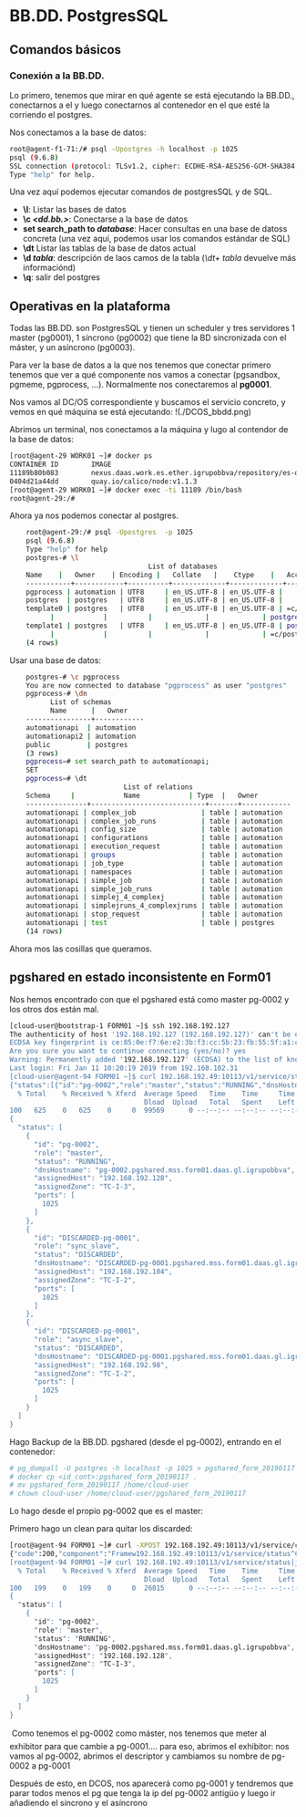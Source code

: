 # BB.DD. PostgresSQL

## Comandos básicos

### Conexión a la BB.DD.

Lo primero, tenemos que mirar en qué agente se está ejecutando la BB.DD., conectarnos a el y luego conectarnos al contenedor en el que esté la corriendo el postgres.

Nos conectamos a la base de datos:  

~~~ bash
root@agent-f1-71:/# psql -Upostgres -h localhost -p 1025
psql (9.6.8)
SSL connection (protocol: TLSv1.2, cipher: ECDHE-RSA-AES256-GCM-SHA384, bits: 256, compression: off)
Type "help" for help.
~~~

Una vez aquí podemos ejecutar comandos de postgresSQL y de SQL.

* **\l**: Listar las bases de datos
* **\c _<dd.bb.>_**: Conectarse a la base de datos
* **set search_path to _database_**: Hacer consultas en una base de datoss concreta (una vez aquí, podemos usar los comandos estándar de SQL)
* **\dt** Listar las tablas de la base de datos actual
* **\d _tabla_**: descripción de laos camos de la tabla (_\dt+ tabla_ devuelve más informaciónd)
* **\q**: salir del postgres

## Operativas en la plataforma

Todas las BB.DD. son PostgresSQL y tienen un scheduler y tres servidores 1 master (pg0001), 1 síncrono (pg0002) que tiene la BD sincronizada con el máster, y un asíncrono (pg0003).

Para ver la base de datos a la que nos tenemos que conectar primero tenemos que ver a qué componente nos vamos a conectar (pgsandbox, pgmeme, pgprocess, ...). Normalmente nos conectaremos al **pg0001**.

Nos vamos al DC/OS correspondiente y buscamos el servicio concreto, y vemos en qué máquina se está ejecutando:
!(./DCOS_bbdd.png)

Abrimos un terminal, nos conectamos a la máquina y lugo al contendor de la base de datos:

~~~ bash
[root@agent-29 WORK01 ~]# docker ps
CONTAINER ID        IMAGE                                                                                         COMMAND                  CREATED             STATUS              PORTS               NAMES
11189b80b083        nexus.daas.work.es.ether.igrupobbva/repository/es-docker/stratio/postgresql-community:1.1.2   "/docker-entrypoint.s"   7 days ago          Up 7 days                               mesos-3b70088e-c349-46aa-8def-41a845347e85-S15.dbd74146-cfd1-4db6-b7d6-b974f30c0073
0404d21a44dd        quay.io/calico/node:v1.1.3                                                                    "start_runit"            8 days ago          Up 8 days                               calico-node
[root@agent-29 WORK01 ~]# docker exec -ti 11189 /bin/bash
root@agent-29:/# 
~~~

Ahora ya nos podemos conectar al postgres.

~~~ bash
    root@agent-29:/# psql -Upostgres  -p 1025 
    psql (9.6.8)
    Type "help" for help
    postgres-# \l
                                  List of databases
    Name    |   Owner    | Encoding |   Collate   |    Ctype    |   Access privileges   
    -----------+------------+----------+-------------+-------------+-----------------------
    pgprocess | automation | UTF8     | en_US.UTF-8 | en_US.UTF-8 | 
    postgres  | postgres   | UTF8     | en_US.UTF-8 | en_US.UTF-8 | 
    template0 | postgres   | UTF8     | en_US.UTF-8 | en_US.UTF-8 | =c/postgres          +
          |            |          |             |             | postgres=CTc/postgres
    template1 | postgres   | UTF8     | en_US.UTF-8 | en_US.UTF-8 | postgres=CTc/postgres+
          |            |          |             |             | =c/postgres
    (4 rows)
~~~

Usar una base de datos:

~~~ bash
    postgres-# \c pgprocess
    You are now connected to database "pgprocess" as user "postgres"
    pgprocess-# \dn
          List of schemas
          Name      |   Owner    
    ----------------+------------
    automationapi  | automation
    automationapi2 | automation
    public         | postgres
    (3 rows)
    pgprocess=# set search_path to automationapi;
    SET
    pgprocess=# \dt
                            List of relations
    Schema     |            Name            | Type  |   Owner    
    ---------------+----------------------------+-------+------------
    automationapi | complex_job                | table | automation
    automationapi | complex_job_runs           | table | automation
    automationapi | config_size                | table | automation
    automationapi | configurations             | table | automation
    automationapi | execution_request          | table | automation
    automationapi | groups                     | table | automation
    automationapi | job_type                   | table | automation
    automationapi | namespaces                 | table | automation
    automationapi | simple_job                 | table | automation
    automationapi | simple_job_runs            | table | automation
    automationapi | simplej_4_complexj         | table | automation
    automationapi | simplejruns_4_complexjruns | table | automation
    automationapi | stop_request               | table | automation
    automationapi | test                       | table | postgres
    (14 rows)
~~~
Ahora mos las cosillas que queramos.

## pgshared en estado inconsistente en Form01

Nos hemos encontrado con que el pgshared está como master pg-0002 y los otros dos están mal.

~~~ bash
[cloud-user@bootstrap-1 FORM01 ~]$ ssh 192.168.192.127
The authenticity of host '192.168.192.127 (192.168.192.127)' can't be established.
ECDSA key fingerprint is ce:85:0e:f7:6e:e2:3b:f3:cc:5b:23:fb:55:5f:a1:c9.
Are you sure you want to continue connecting (yes/no)? yes
Warning: Permanently added '192.168.192.127' (ECDSA) to the list of known hosts.
Last login: Fri Jan 11 10:20:19 2019 from 192.168.102.31
[cloud-user@agent-94 FORM01 ~]$ curl 192.168.192.49:10113/v1/service/status
{"status":[{"id":"pg-0002","role":"master","status":"RUNNING","dnsHostname":"pg-0002.pgshared.mss.form01.daas.gl.igrupobbva","assignedHost":"192.168.192.128","assignedZone":"TC-I-3","ports":[1025]},{"id":"DISCARDED-pg-0001","role":"sync_slave","status":"DISCARDED","dnsHostname":"DISCARDED-pg-0001.pgshared.mss.form01.daas.gl.igrupobbva","assignedHost":"192.168.192.104","assignedZone":"TC-I-2","ports":[1025]},{"id":"DISCARDED-pg-0001","role":"async_slave","status":"DISCARDED","dnsHostname":"DISCARDED-pg-0001.pgshared.mss.form01.daas.gl.igrupobbva","assignedHost":"192.168.192.98","assignedZone":"TC-I-2","ports":[1025]}]}[cloud-user@agent-94 FORM01 ~]$ curl 192.168.192.49:10113/v1/service/status|jq
  % Total    % Received % Xferd  Average Speed   Time    Time     Time  Current
                                 Dload  Upload   Total   Spent    Left  Speed
100   625    0   625    0     0  99569      0 --:--:-- --:--:-- --:--:--  101k
{
  "status": [
    {
      "id": "pg-0002",
      "role": "master",
      "status": "RUNNING",
      "dnsHostname": "pg-0002.pgshared.mss.form01.daas.gl.igrupobbva",
      "assignedHost": "192.168.192.128",
      "assignedZone": "TC-I-3",
      "ports": [
        1025
      ]
    },
    {
      "id": "DISCARDED-pg-0001",
      "role": "sync_slave",
      "status": "DISCARDED",
      "dnsHostname": "DISCARDED-pg-0001.pgshared.mss.form01.daas.gl.igrupobbva",
      "assignedHost": "192.168.192.104",
      "assignedZone": "TC-I-2",
      "ports": [
        1025
      ]
    },
    {
      "id": "DISCARDED-pg-0001",
      "role": "async_slave",
      "status": "DISCARDED",
      "dnsHostname": "DISCARDED-pg-0001.pgshared.mss.form01.daas.gl.igrupobbva",
      "assignedHost": "192.168.192.98",
      "assignedZone": "TC-I-2",
      "ports": [
        1025
      ]
    }
  ]
}
~~~

Hago Backup de la BB.DD. pgshared (desde el pg-0002), entrando en el contenedor: 

~~~ bash
# pg_dumpall -U postgres -h localhost -p 1025 > pgshared_form_20190117```
# docker cp <id_cont>:pgshared_form_20190117 .
# mv pgshared_form_20190117 /home/cloud-user
# chown cloud-user /home/cloud-user/pgshared_form_20190117
~~~

Lo hago desde el propio pg-0002 que es el master:

Primero hago un clean para quitar los discarded:
~~~ bash
[root@agent-94 FORM01 ~]# curl -XPOST 192.168.192.49:10113/v1/service/clean
{"code":200,"component":"Framew192.168.192.49:10113/v1/service/status^C
[root@agent-94 FORM01 ~]# curl 192.168.192.49:10113/v1/service/status|jq
  % Total    % Received % Xferd  Average Speed   Time    Time     Time  Current
                                 Dload  Upload   Total   Spent    Left  Speed
100   199    0   199    0     0  26815      0 --:--:-- --:--:-- --:--:-- 33166
{
  "status": [
    {
      "id": "pg-0002",
      "role": "master",
      "status": "RUNNING",
      "dnsHostname": "pg-0002.pgshared.mss.form01.daas.gl.igrupobbva",
      "assignedHost": "192.168.192.128",
      "assignedZone": "TC-I-3",
      "ports": [
        1025
      ]
    }
  ]
}
~~~

Como tenemos el pg-0002 como máster, nos tenemos que meter al exhibitor para que cambie a pg-0001.... 
para eso, abrimos el exhibitor: nos vamos al pg-0002, abrimos el descriptor y cambiamos su nombre de pg-0002 a pg-0001

Después de esto, en DCOS, nos aparecerá como pg-0001 y tendremos que parar todos menos el pg que tenga la ip del pg-0002 antigüo y luego ir añadiendo el sincrono y el asíncrono


